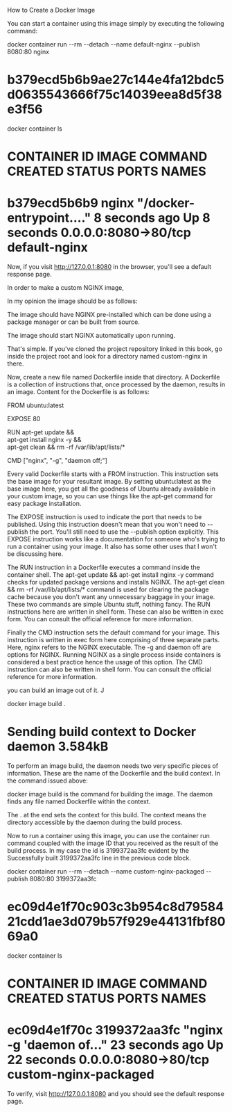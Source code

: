 How to Create a Docker Image

 You can start a container using this image simply by executing the following command:

docker container run --rm --detach --name default-nginx --publish 8080:80 nginx

# b379ecd5b6b9ae27c144e4fa12bdc5d0635543666f75c14039eea8d5f38e3f56

docker container ls

# CONTAINER ID        IMAGE               COMMAND                  CREATED             STATUS              PORTS                  NAMES
# b379ecd5b6b9        nginx               "/docker-entrypoint.…"   8 seconds ago       Up 8 seconds        0.0.0.0:8080->80/tcp   default-nginx

Now, if you visit http://127.0.0.1:8080 in the browser, you'll see a default response page.

In order to make a custom NGINX image, 

 In my opinion the image should be as follows:

The image should have NGINX pre-installed which can be done using a package manager or can be built from source.

The image should start NGINX automatically upon running.

That's simple. If you've cloned the project repository linked in this book, go inside the project root and look for a directory named custom-nginx in there.

Now, create a new file named Dockerfile inside that directory. A Dockerfile is a collection of instructions that, once processed by the daemon, results in an image. Content for the Dockerfile is as follows:

FROM ubuntu:latest

EXPOSE 80

RUN apt-get update && \
    apt-get install nginx -y && \
    apt-get clean && rm -rf /var/lib/apt/lists/*

CMD ["nginx", "-g", "daemon off;"]

Every valid Dockerfile starts with a FROM instruction. This instruction sets the base image for your resultant image. By setting ubuntu:latest as the base image here, you get all the goodness of Ubuntu already available in your custom image, so you can use things like the apt-get command for easy package installation.

The EXPOSE instruction is used to indicate the port that needs to be published. Using this instruction doesn't mean that you won't need to --publish the port. You'll still need to use the --publish option explicitly. This EXPOSE instruction works like a documentation for someone who's trying to run a container using your image. It also has some other uses that I won't be discussing here.

The RUN instruction in a Dockerfile executes a command inside the container shell. The apt-get update && apt-get install nginx -y command checks for updated package versions and installs NGINX. The apt-get clean && rm -rf /var/lib/apt/lists/* command is used for clearing the package cache because you don't want any unnecessary baggage in your image. These two commands are simple Ubuntu stuff, nothing fancy. The RUN instructions here are written in shell form. These can also be written in exec form. You can consult the official reference for more information.

Finally the CMD instruction sets the default command for your image. This instruction is written in exec form here comprising of three separate parts. Here, nginx refers to the NGINX executable. The -g and daemon off are options for NGINX. Running NGINX as a single process inside containers is considered a best practice hence the usage of this option. The CMD instruction can also be written in shell form. You can consult the official reference for more information.

 you can build an image out of it. J

docker image build .

# Sending build context to Docker daemon  3.584kB

To perform an image build, the daemon needs two very specific pieces of information. These are the name of the Dockerfile and the build context. In the command issued above:

docker image build is the command for building the image. The daemon finds any file named Dockerfile within the context.

The . at the end sets the context for this build. The context means the directory accessible by the daemon during the build process.

Now to run a container using this image, you can use the container run command coupled with the image ID that you received as the result of the build process. In my case the id is 3199372aa3fc evident by the Successfully built 3199372aa3fc line in the previous code block.

docker container run --rm --detach --name custom-nginx-packaged --publish 8080:80 3199372aa3fc

# ec09d4e1f70c903c3b954c8d7958421cdd1ae3d079b57f929e44131fbf8069a0

docker container ls

# CONTAINER ID        IMAGE               COMMAND                  CREATED             STATUS              PORTS                  NAMES
# ec09d4e1f70c        3199372aa3fc        "nginx -g 'daemon of…"   23 seconds ago      Up 22 seconds       0.0.0.0:8080->80/tcp   custom-nginx-packaged

To verify, visit http://127.0.0.1:8080 and you should see the default response page.